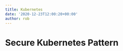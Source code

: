```yaml
---
title: Kubernetes
date: '2020-12-23T12:00:20+00:00'
author: rob
---
```


# Secure Kubernetes Pattern